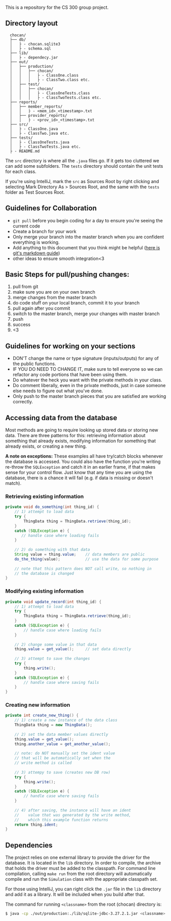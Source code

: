 This is a repository for the CS 300 group project.

## Directory layout
```
  chocan/
  ├── db/
  │   ├ - chocan.sqlite3
  │   ├ - schema.sql
  ├── lib/
  │   ├ - dependecy.jar
  ├── out/
  │   ├── production/
  │   │   ├── chocan/
  │   │   │   ├ - ClassOne.class
  │   │   │   ├ - ClassTwo.class etc.
  │   ├── test/
  │   │   ├── chocan/
  │   │   │   ├ - ClassOneTests.class
  │   │   │   ├ - ClassTwoTests.class etc.
  ├── reports/
  │   ├── member_reports/
  │   │   ├ - <mem_id>_<timestamp>.txt
  │   ├── provider_reports/
  │   │   ├ - <prov_id>_<timestamp>.txt
  ├── src/
  │   ├ - ClassOne.java
  │   ├ - ClassTwo.java etc.
  ├── tests/
  │   ├ - ClassOneTests.java
  │   ├ - ClassTwoTests.java etc.
  ├ - README.md
```
The `src` directory is where all the `.java` files go. If it gets too
cluttered we can add some subfolders.
The `tests` directory should contain the unit tests for each class.

If you're using IntelliJ, mark the `src` as Sources Root by right
clicking and selecting Mark Directory As > Sources Root, and the same
with the `tests` folder as Test Sources Root.

## Guidelines for Collaboration
- `git pull` before you begin coding for a day to ensure you're seeing the current code
- Create a branch for your work
- Only merge your branch into the master branch when you are confident everything is working.
- Add anything to this document that you think might be helpful
  ([here is git's markdown guide](https://guides.github.com/features/mastering-markdown/))
- other ideas to ensure smooth integration<3

## Basic Steps for pull/pushing changes:
1. pull from git
2. make sure you are on your own branch
3. merge changes from the master branch
4. do code stuff on your local branch, commit it to your branch
5. pull again after you commit
6. switch to the master branch, merge your changes with master branch
7. push
8. success
9. <3

## Guidelines for working on your sections
- DON'T change the name or type signature (inputs/outputs) for any of
  the public functions.
- IF YOU DO NEED TO CHANGE IT, make sure to tell everyone so we can
  refactor any code portions that have been using them.
- Do whatever the heck you want with the private methods in your class.
- Do comment liberally, even in the private methods, just in case
  someone else needs to figure out what you've done.
- Only push to the master branch pieces that you are satisfied are
  working correctly.

## Accessing data from the database
Most methods are going to require looking up stored data or storing
new data. There are three patterns for this: retrieving information
about something that already exists, modifying information for
something that already exists, or creating a new thing.

**A note on exceptions:** These examples all have try/catch blocks
whenever the database is accessed. You could also have the function
you're writing re-throw the `SQLException` and catch it in an
earlier frame, if that makes sense for your control flow. Just know
that any time you are using the database, there is a chance it will
fail (e.g. if data is missing or doesn't match).

### Retrieving existing information
```java
private void do_something(int thing_id) {
    // 1) attempt to load data
    try {
        ThingData thing = ThingData.retrieve(thing_id);
    }
    catch (SQLException e) {
       // handle case where loading fails
    }
    
    // 2) do something with that data
    String value = thing.value;    // data members are public
    do_the_thing(value);           // use the data for some purpose
    
    // note that this pattern does NOT call write, so nothing in
    // the database is changed
}
```

### Modifying existing information
```java
private void update_record(int thing_id) {
    // 1) attempt to load data
    try {
        ThingData thing = ThingData.retrieve(thing_id);
    }
    catch (SQLException e) {
        // handle case where loading fails
    }
    
    // 2) change some value in that data
    thing.value = get_value();     // set data directly
    
    // 3) attempt to save the changes
    try {
        thing.write();
    }
    catch (SQLException e) {
        // handle case where saving fails
    }
}
```

### Creating new information
```java
private int create_new_thing() {
    // 1) create a new instance of the data class
    ThingData thing = new ThingData();
    
    // 2) set the data member values directly
    thing.value = get_value();
    thing.another_value = get_another_value();
    
    // note: do NOT manually set the ident value
    // that will be automatically set when the
    // write method is called
    
    // 3) attempy to save (creates new DB row)
    try {
        thing.write();
    }
    catch (SQLException e) {
        // handle case where saving fails
    }
    
    // 4) after saving, the instance will have an ident
    //    value that was generated by the write method,
    //    which this example function returns
    return thing.ident;
}
```

## Dependencies
The project relies on one external library to provide the
driver for the database. It is located in the `lib` directory.
In order to compile, the archive that holds the driver must
be added to the classpath. For command line compilation,
calling `make run` from the root directory will automatically
compile and run the `Simulation` class with the appropriate
classpath set.

For those using IntelliJ, you can right click the `.jar` file
in the `lib` directory and add it as a library. It will be
included when you build after that.

The command for running `<classname>` from the root (chocan)
directory is:

```bash
$ java -cp ./out/production:./lib/sqlite-jdbc-3.27.2.1.jar <classname>
```

